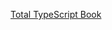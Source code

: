 [Total TypeScript Book](https://www.totaltypescript.com/books/total-typescript-essentials?utm_source=tldrwebdev)

